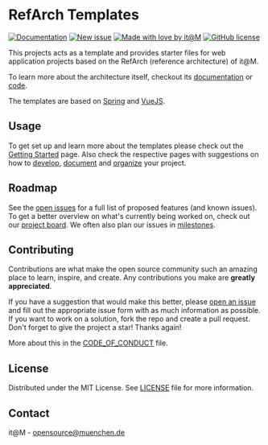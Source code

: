 
[documentation-shield]: https://img.shields.io/badge/documentation-blue?style=for-the-badge
[new-issue-shield]: https://img.shields.io/badge/new%20issue-blue?style=for-the-badge
[made-with-love-shield]: https://img.shields.io/badge/made%20with%20%E2%9D%A4%20by-it%40M-yellow?style=for-the-badge
[license-shield]: https://img.shields.io/github/license/it-at-m/refarch-templates?style=for-the-badge

[documentation]: https://refarch-templates.oss.muenchen.de/
[new-issue]: ./issues/new/choose
[itm-opensource]: https://opensource.muenchen.de/
[license]: https://github.com/it-at-m/itm-prettier-codeformat/blob/main/LICENSE

# RefArch Templates

[![Documentation][documentation-shield]][documentation]
[![New issue][new-issue-shield]][new-issue]
[![Made with love by it@M][made-with-love-shield]][itm-opensource]
[![GitHub license][license-shield]][license]

This projects acts as a template and provides starter files for web application projects based on the RefArch (reference architecture) of it@M.

To learn more about the architecture itself, checkout its [documentation](https://refarch.oss.muenchen.de/) or [code](https://github.com/it-at-m/refarch).

The templates are based on [Spring](https://spring.io/) and [VueJS](https://vuejs.org/).

## Usage

To get set up and learn more about the templates please check out the [Getting Started](https://refarch-templates.oss.muenchen.de/getting-started.html) page.
Also check the respective pages with suggestions on how to [develop](https://refarch-templates.oss.muenchen.de/develop.html), [document](https://refarch-templates.oss.muenchen.de/document.html) and [organize](https://refarch-templates.oss.muenchen.de/organize.html) your project.

## Roadmap

See the [open issues](./issues) for a full list of proposed features (and known issues).
To get a better overview on what's currently being worked on, check out our [project board](https://github.com/orgs/it-at-m/projects/16).
We often also plan our issues in [milestones](./milestones).

## Contributing

Contributions are what make the open source community such an amazing place to learn, inspire, and create. Any contributions you make are **greatly appreciated**.

If you have a suggestion that would make this better, please [open an issue](./issues/new/choose) and fill out the appropriate issue form with as much information as possible.
If you want to work on a solution, fork the repo and create a pull request.
Don't forget to give the project a star! Thanks again!

More about this in the [CODE_OF_CONDUCT](/.github/CODE_OF_CONDUCT.md) file.

## License

Distributed under the MIT License. See [LICENSE](../LICENSE) file for more information.

## Contact

it@M - opensource@muenchen.de
